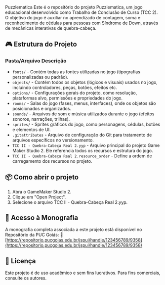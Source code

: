 Puzzlematica
Este é o repositório do projeto Puzzlematica, um jogo educacional desenvolvido como Trabalho de Conclusão de Curso (TCC 2). O objetivo do jogo é auxiliar no aprendizado de contagem, soma e reconhecimento de cédulas para pessoas com Síndrome de Down, através de mecânicas interativas de quebra-cabeça.

## 🎮 Estrutura do Projeto
### Pasta/Arquivo	Descrição
- `fonts/`	- Contém todas as fontes utilizadas no jogo (tipografias personalizadas ou padrão).
- `objects/`	- Contém todos os objetos (lógicos e visuais) usados no jogo, incluindo controladores, peças, botões, efeitos etc.
- `options/`	- Configurações gerais do projeto, como resolução, plataformas alvo, permissões e propriedades do jogo.
- `rooms/`	- Salas do jogo (fases, menus, interfaces), onde os objetos são posicionados e organizados.
- `sounds/`	- Arquivos de som e música utilizados durante o jogo (efeitos sonoros, narrações, trilhas).
- `sprites/`	- Sprites gráficos do jogo, como personagens, cédulas, botões e elementos de UI.
- `.gitattributes`	- Arquivo de configuração do Git para tratamento de arquivos específicos no versionamento.
- `TCC II - Quebra-Cabeça Real 2.yyp`	- Arquivo principal do projeto Game Maker Studio 2. Ele referencia todos os recursos e estrutura do jogo.
- `TCC II - Quebra-Cabeça Real 2.resource_order`	- Define a ordem de carregamento dos recursos no projeto.

## 📦 Como abrir o projeto
1. Abra o GameMaker Studio 2.
2. Clique em "Open Project".
3. Selecione o arquivo TCC II - Quebra-Cabeça Real 2.yyp.

## 📄 Acesso à Monografia
A monografia completa associada a este projeto está disponível no Repositório da PUC Goiás:
🔗 [https://repositorio.pucgoias.edu.br/jspui/handle/123456789/9358](https://repositorio.pucgoias.edu.br/jspui/handle/123456789/9358)

## 📜 Licença
Este projeto é de uso acadêmico e sem fins lucrativos. Para fins comerciais, consulte os autores.
